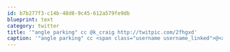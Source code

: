 ```yaml
---
id: b7b277f3-c14b-48d8-9c45-612a579fe9db
blueprint: text
category: twitter
title: '"angle parking" cc @k_craig http://twitpic.com/2fhgxd'
caption: '"angle parking" cc <span class="username username_linked">@<a href="https://twitter.com/k_craig" title="Kevin Craig">k_craig</a></span> http://twitpic.com/2fhgxd'
---
```

